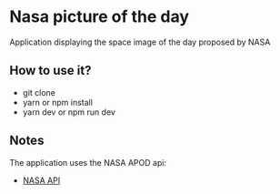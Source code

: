 # Nasa picture of the day

Application displaying the space image of the day proposed by NASA

## How to use it?

* git clone
* yarn or npm install
* yarn dev or npm run dev


## Notes

The application uses the NASA APOD api:

- [NASA API](https://api.nasa.gov/)
